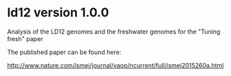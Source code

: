 # ld12 version 1.0.0

Analysis of the LD12 genomes and the freshwater genomes for the "Tuning fresh" paper

The published paper can be found here:

http://www.nature.com/ismej/journal/vaop/ncurrent/full/ismej2015260a.html